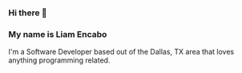 ### Hi there 👋

### My name is Liam Encabo

I'm a Software Developer based out of the Dallas, TX area that loves anything programming related. 
